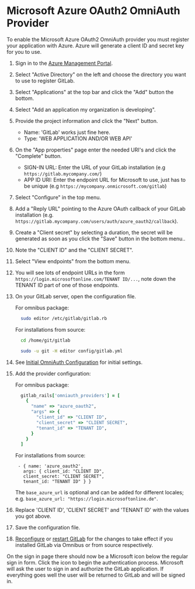# Microsoft Azure OAuth2 OmniAuth Provider

To enable the Microsoft Azure OAuth2 OmniAuth provider you must register your application with Azure. Azure will generate a client ID and secret key for you to use.

1.  Sign in to the [Azure Management Portal](https://manage.windowsazure.com).

1.  Select "Active Directory" on the left and choose the directory you want to use to register GitLab.

1.  Select "Applications" at the top bar and click the "Add" button the bottom.

1.  Select "Add an application my organization is developing".

1.  Provide the project information and click the "Next" button.
    - Name: 'GitLab' works just fine here.
    - Type: 'WEB APPLICATION AND/OR WEB API'

1.  On the "App properties" page enter the needed URI's and click the "Complete" button.
    - SIGN-IN URL: Enter the URL of your GitLab installation (e.g `https://gitlab.mycompany.com/`)
    - APP ID URI: Enter the endpoint URL for Microsoft to use, just has to be unique (e.g `https://mycompany.onmicrosoft.com/gitlab`)

1. Select "Configure" in the top menu.

1. Add a "Reply URL" pointing to the Azure OAuth callback of your GitLab installation (e.g. `https://gitlab.mycompany.com/users/auth/azure_oauth2/callback`).

1. Create a "Client secret" by selecting a duration, the secret will be generated as soon as you click the "Save" button in the bottom menu..

1. Note the "CLIENT ID" and the "CLIENT SECRET".

1. Select "View endpoints" from the bottom menu.

1. You will see lots of endpoint URLs in the form `https://login.microsoftonline.com/TENANT ID/...`, note down the TENANT ID part of one of those endpoints.

1.  On your GitLab server, open the configuration file.

    For omnibus package:

    ```sh
      sudo editor /etc/gitlab/gitlab.rb
    ```

    For installations from source:

    ```sh
      cd /home/git/gitlab

      sudo -u git -H editor config/gitlab.yml
    ```

1.  See [Initial OmniAuth Configuration](omniauth.md#initial-omniauth-configuration) for initial settings.

1.  Add the provider configuration:

    For omnibus package:

    ```ruby
      gitlab_rails['omniauth_providers'] = [
        {
          "name" => "azure_oauth2",
          "args" => {
            "client_id" => "CLIENT ID",
            "client_secret" => "CLIENT SECRET",
            "tenant_id" => "TENANT ID",
          }
        }
      ]
    ```

    For installations from source:

    ```
     - { name: 'azure_oauth2',
       args: { client_id: "CLIENT ID",
       client_secret: "CLIENT SECRET",
       tenant_id: "TENANT ID" } }
    ```

    The `base_azure_url` is optional and can be added for different locales;
    e.g. `base_azure_url: "https://login.microsoftonline.de"`.

1.  Replace 'CLIENT ID', 'CLIENT SECRET' and 'TENANT ID' with the values you got above.

1.  Save the configuration file.

1.  [Reconfigure][] or [restart GitLab][] for the changes to take effect if you
    installed GitLab via Omnibus or from source respectively.

On the sign in page there should now be a Microsoft icon below the regular sign in form. Click the icon to begin the authentication process. Microsoft will ask the user to sign in and authorize the GitLab application. If everything goes well the user will be returned to GitLab and will be signed in.

[reconfigure]: ../administration/restart_gitlab.md#omnibus-gitlab-reconfigure
[restart GitLab]: ../administration/restart_gitlab.md#installations-from-source
